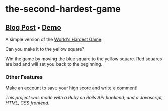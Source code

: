 # the-second-hardest-game

## [Blog Post](https://dev.to/colerau/my-flatiron-school-javascript-project-3nkd) • [Demo](https://www.youtube.com/watch?v=WrzEvacPbyU)

A simple version of the [World's Hardest Game](https://www.coolmathgames.com/0-worlds-hardest-game).

Can you make it to the yellow square?

Win the game by moving the blue square to the yellow square. Red squares are bad and will set you back to the beginning. 

  
### Other Features

Make an account to save your high score and write a comment!


*This project was made with a Ruby on Rails API backend; and a Javascript, HTML, CSS frontend.*

